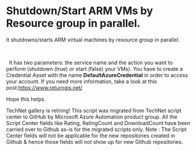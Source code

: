 ﻿Shutdown/Start ARM VMs by Resource group in parallel.
=====================================================

            

It shutdowns/starts ARM virtual machines by resource group in parallel.


 

 
It has two parameters: the service name and the action you want to perform (shutdown (true) or start (false) your VMs).
You have to create a Credential Asset with the name **DefaultAzureCredential** in order to access your account. If you need more information, take a look at this post:https://www.returngis.net/

Hope this helps.


        
    
TechNet gallery is retiring! This script was migrated from TechNet script center to GitHub by Microsoft Azure Automation product group. All the Script Center fields like Rating, RatingCount and DownloadCount have been carried over to Github as-is for the migrated scripts only. Note : The Script Center fields will not be applicable for the new repositories created in Github & hence those fields will not show up for new Github repositories.

